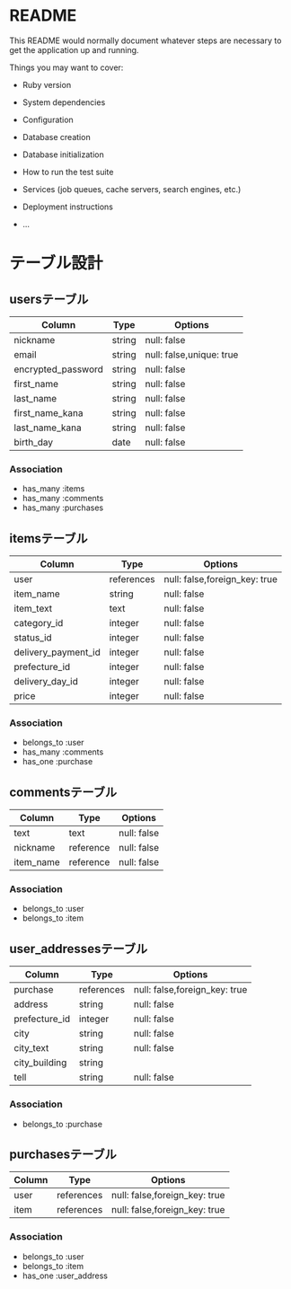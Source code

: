 # README

This README would normally document whatever steps are necessary to get the
application up and running.

Things you may want to cover:

* Ruby version

* System dependencies

* Configuration

* Database creation

* Database initialization

* How to run the test suite

* Services (job queues, cache servers, search engines, etc.)

* Deployment instructions

* ...

# テーブル設計

## usersテーブル

| Column                     | Type   | Options                  |
| -------------------------- | ------ | ------------------------ |
| nickname                   | string | null: false              |
| email                      | string | null: false,unique: true |
| encrypted_password         | string | null: false              |
| first_name                 | string | null: false              |
| last_name                  | string | null: false              |
| first_name_kana            | string | null: false              |
| last_name_kana             | string | null: false              |
| birth_day                  | date   | null: false              |

### Association
- has_many :items
- has_many :comments
- has_many :purchases


## itemsテーブル

| Column                 | Type        | Options                       |
| ---------------------- | ----------- | ----------------------------- |
| user                   | references  | null: false,foreign_key: true |
| item_name              | string      | null: false                   |
| item_text              | text        | null: false                   |
| category_id            | integer     | null: false                   |
| status_id              | integer     | null: false                   |
| delivery_payment_id    | integer     | null: false                   |
| prefecture_id          | integer     | null: false                   |
| delivery_day_id        | integer     | null: false                   |
| price                  | integer     | null: false                   |

### Association
- belongs_to :user
- has_many :comments
- has_one :purchase


## commentsテーブル

| Column         | Type      | Options     |
| -------------- | --------- | ----------- |
| text           | text      | null: false |
| nickname       | reference | null: false |
| item_name      | reference | null: false |

### Association
- belongs_to :user
- belongs_to :item


## user_addressesテーブル

| Column              | Type       | Options                       |
| ------------------- | ---------- | ----------------------------- |
| purchase            | references | null: false,foreign_key: true |
| address             | string     | null: false                   |
| prefecture_id       | integer    | null: false                   |
| city                | string     | null: false                   |
| city_text           | string     | null: false                   |
| city_building       | string     |                               |
| tell                | string     | null: false                   |


### Association
- belongs_to :purchase


## purchasesテーブル

| Column              | Type       | Options                       |
| ------------------- | ---------- | ----------------------------- |
| user                | references | null: false,foreign_key: true |
| item                | references | null: false,foreign_key: true |

### Association
- belongs_to :user
- belongs_to :item
- has_one :user_address
